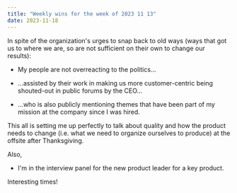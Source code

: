 ```yaml
---
title: "Weekly wins for the week of 2023 11 13"
date: 2023-11-18
---
```


In spite of the organization's urges to snap back to old ways (ways that got us to where we are, so are not sufficient on their own to change our results):

- My people are not overreacting to the politics…

- …assisted by their work in making us more customer-centric being shouted-out in public forums by the CEO…

- …who is also publicly mentioning themes that have been part of my mission at the company since I was hired.

This all is setting me up perfectly to talk about quality and how the product needs to change (i.e. what we need to organize ourselves to produce) at the offsite after Thanksgiving.

Also,

- I'm in the interview panel for the new product leader for a key product.

Interesting times!
